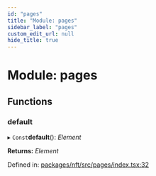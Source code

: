 ```yaml
---
id: "pages"
title: "Module: pages"
sidebar_label: "pages"
custom_edit_url: null
hide_title: true
---
```


# Module: pages

## Functions

### default

▸ `Const`**default**(): *Element*

**Returns:** *Element*

Defined in: [packages/nft/src/pages/index.tsx:32](https://github.com/xr3ngine/xr3ngine/blob/716a06460/packages/nft/src/pages/index.tsx#L32)
